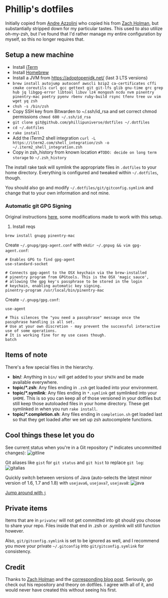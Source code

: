# Phillip's dotfiles

Initially copied from [Andre Azzolini](https://github.com/apazzolini/dotfiles) who copied his from [Zach Holman](https://github.com/holman/dotfiles), but 
substantially stripped down for my particular tastes. This used to also 
utilize oh-my-zsh, but I've found that I'd rather manage my entire 
configuration by myself, so this no longer requires that.

## Setup a new machine

- Install [iTerm](https://iterm2.com/)
- Install [Homebrew](https://brew.sh/)
- Install a JVM from https://adoptopenjdk.net/ (last 3 LTS versions)
- `brew install autojump autoconf awscli bzip2 ca-certificates cffi cmake coreutils curl gcc gettext git git-lfs glib gnu-time grc grep hub jq libgpg-error libtool libuv lz4 mongosh ncdu nvm pinentry pinentry-mac poetry pyenv rbenv ruby-build rsync tfenv tree uv vim wget yq zsh`
- `chsh -s /bin/zsh`
- Copy SSH key from Bitwarden to ~/.ssh/id_rsa and set correct chmod permissions `chmod 600 ~/.ssh/id_rsa`
- `git clone git@github.com/phillipuniverse/dotfiles ~/.dotfiles`
- `cd ~/.dotfiles`
- `rake install`
- Add the iTerm2 shell integration `curl -L https://iterm2.com/shell_integration/zsh -o ~/.iterm2_shell_integration.zsh`
- Copy in zsh_history from known location `#TODO: decide on long term storage` to `~/.zsh_history`

The install rake task will symlink the appropriate files in `.dotfiles` to your
home directory. Everything is configured and tweaked within `~/.dotfiles`,
though.

You should also go and modify `~/.dotfiles/git/gitconfig.symlink` and change that to your own information and not mine.

### Automatic git GPG Signing

Original instructions [here](https://gist.github.com/bmhatfield/cc21ec0a3a2df963bffa3c1f884b676b#file-setup-gpg), some modifications made to work with this setup. 

1. Install reqs
  ```console
  brew install gnupg pinentry-mac
  ```

Create `~/.gnupg/gpg-agent.conf` with `mkdir ~/.gnpug && vim gpg-agent.conf`:

```
# Enables GPG to find gpg-agent
use-standard-socket

# Connects gpg-agent to the OSX keychain via the brew-installed
# pinentry program from GPGtools. This is the OSX 'magic sauce',
# allowing the gpg key's passphrase to be stored in the login
# keychain, enabling automatic key signing.
pinentry-program /usr/local/bin/pinentry-mac
```

Create `~/.gnupg/gpg.conf`:

```
use-agent

# This silences the "you need a passphrase" message once the passphrase handling is all set.
# Use at your own discretion - may prevent the successful interactive use of some operations.
# It is working fine for my use cases though.
batch
```

## Items of note <Section blatantly ripped off>

There's a few special files in the hierarchy.

- **bin/**: Anything in `bin/` will get added to your `$PATH` and be made
  available everywhere.
- **topic/\*.zsh**: Any files ending in `.zsh` get loaded into your
  environment.
- **topic/\*.symlink**: Any files ending in `*.symlink` get symlinked into
  your `$HOME`. This is so you can keep all of those versioned in your dotfiles
  but still keep those autoloaded files in your home directory. These get
  symlinked in when you run `rake install`.
- **topic/\*.completion.sh**: Any files ending in `completion.sh` get loaded
  last so that they get loaded after we set up zsh autocomplete functions.

## Cool things these let you do

See current status when you're in a Git repository (* indicates uncommitted changes):
![gitline](http://f.cl.ly/items/302c0v3j0v0N2D0l2v44/Screen%20Shot%202015-01-28%20at%209.56.16%20PM.png)

Git aliases like `gist` for `git status` and `git hist` to replace `git log`:
![gitalias](http://cl.ly/image/2t2j0t0T3r3z/Screen%20Shot%202015-01-28%20at%209.59.15%20PM.png)

Quickly switch between versions of Java (auto-selects the latest minor version of 1.6, 1.7 and 1.8) with `usejava6`, `usejava7`, `usejava8`:
![java](http://cl.ly/image/3L0M0m1V3B2r/Screen%20Shot%202015-01-28%20at%2010.07.47%20PM.png)

[Jump around with `j`](https://github.com/joelthelion/autojump)

## Private items

Items that are in `private/` will not get committed into git should you choose to share your repo.
Files inside that end in .zsh or .symlink will still function however.

Also, `git/gitconfig.symlink` is set to be ignored as well, and I recommend you move your private
`~/.gitconfig` into `git/gitconfig.symlink` for consistency.

## Credit

Thanks to [Zach Holman](http://github.com/holman/dotfiles) and the [corresponding blog post](http://zachholman.com/2010/08/dotfiles-are-meant-to-be-forked/). Seriously, go check
out his repository and theory on dotfiles. I agree with all of it, and would
never have created this without seeing his first.

